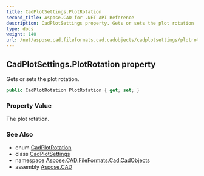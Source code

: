 ```yaml
---
title: CadPlotSettings.PlotRotation
second_title: Aspose.CAD for .NET API Reference
description: CadPlotSettings property. Gets or sets the plot rotation
type: docs
weight: 140
url: /net/aspose.cad.fileformats.cad.cadobjects/cadplotsettings/plotrotation/
---
```

## CadPlotSettings.PlotRotation property

Gets or sets the plot rotation.

```csharp
public CadPlotRotation PlotRotation { get; set; }
```

### Property Value

The plot rotation.

### See Also

* enum [CadPlotRotation](../../../aspose.cad.fileformats.cad.cadconsts/cadplotrotation/)
* class [CadPlotSettings](../)
* namespace [Aspose.CAD.FileFormats.Cad.CadObjects](../../cadplotsettings/)
* assembly [Aspose.CAD](../../../)


